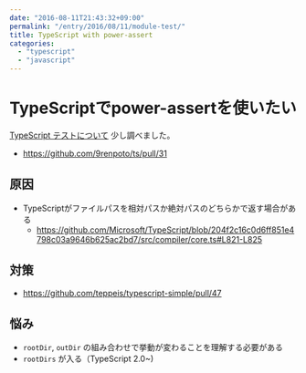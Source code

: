 ```yaml
---
date: "2016-08-11T21:43:32+09:00"
permalink: "/entry/2016/08/11/module-test/"
title: TypeScript with power-assert
categories:
  - "typescript"
  - "javascript"
---
```


# TypeScriptでpower-assertを使いたい

[TypeScript テストについて](https://9renpoto.github.io/entry/2016/06/23/module-test/) 少し調べました。

* <https://github.com/9renpoto/ts/pull/31>

## 原因

* TypeScriptがファイルパスを相対パスか絶対パスのどちらかで返す場合がある
  * <https://github.com/Microsoft/TypeScript/blob/204f2c16c0d6ff851e4798c03a9646b625ac2bd7/src/compiler/core.ts#L821-L825>

## 対策

* <https://github.com/teppeis/typescript-simple/pull/47>

## 悩み

* `rootDir`, `outDir` の組み合わせで挙動が変わることを理解する必要がある
* `rootDirs` が入る（TypeScript 2.0~)
